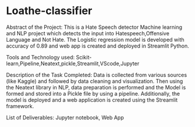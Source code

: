# Loathe-classifier
Abstract of the Project: 
	This is a Hate Speech detector Machine learning and NLP project which detects the input into Hatespeech,Offensive Language and Not Hate. The Logistic regression model is developed with accuracy of 0.89 and web app is created and deployed  in Streamlit Python.
	
  
Tools and Technology used: Scikit-learn,Pipeline,Neatext,pickle,Streamlit,VScode,Jupyter


Description of the Task Completed:
	Data is collected from various sources (like Kaggle) and followed by data cleaning and visualization. Then using the Neatext library in NLP, data preparation is performed and the Model is formed and stored into a Pickle file by using a pipeline.  Additionally, the model is deployed and a web application is created using the Streamlit framework.
	
  
List of Deliverables:
Jupyter notebook,
Web App 

